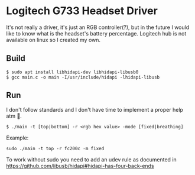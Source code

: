 # Logitech G733 Headset Driver

It's not really a driver, it's just an RGB controller(?), but in the future I would like to know what is the headset's battery percentage.
Logitech hub is not available on linux so I created my own.

## Build

```
$ sudo apt install libhidapi-dev libhidapi-libusb0
$ gcc main.c -o main -I/usr/include/hidapi -lhidapi-libusb
```

## Run

I don't follow standards and I don't have time to implement a proper help atm 🤣.

```
$ ./main -t [top|bottom] -r <rgb hex value> -mode [fixed|breathing]
```

Example:

```
sudo ./main -t top -r fc200c -m fixed
```

To work without sudo you need to add an udev rule as documented in https://github.com/libusb/hidapi#hidapi-has-four-back-ends

